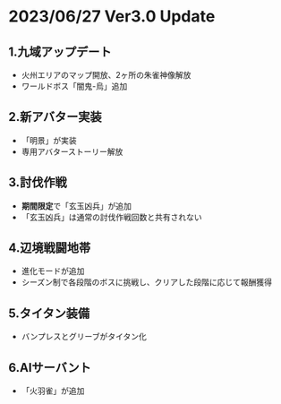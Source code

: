 # 2023/06/27 Ver3.0 Update

## 1.九域アップデート
* 火州エリアのマップ開放、2ヶ所の朱雀神像解放
* ワールドボス「闇鬼-烏」追加

## 2.新アバター実装
* 「明景」が実装
* 専用アバターストーリー解放

## 3.討伐作戦
* **期間限定**で「玄玉凶兵」が追加
* 「玄玉凶兵」は通常の討伐作戦回数と共有されない

## 4.辺境戦闘地帯
* 進化モードが追加
* シーズン制で各段階のボスに挑戦し、クリアした段階に応じて報酬獲得

## 5.タイタン装備
* バンプレスとグリーブがタイタン化

## 6.AIサーバント
* 「火羽雀」が追加
